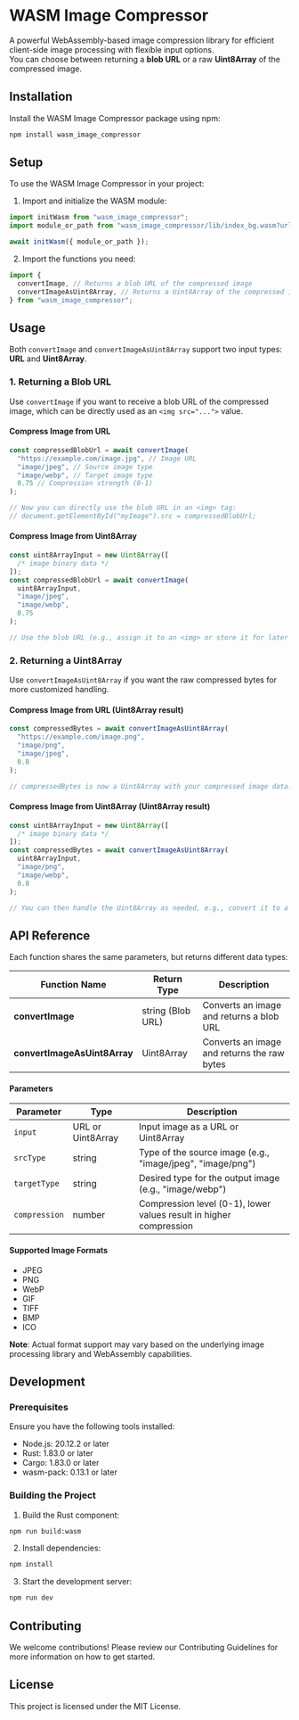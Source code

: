 # WASM Image Compressor

A powerful WebAssembly-based image compression library for efficient client-side image processing with flexible input options.  
You can choose between returning a **blob URL** or a raw **Uint8Array** of the compressed image.

## Installation

Install the WASM Image Compressor package using npm:

```bash
npm install wasm_image_compressor
```

## Setup

To use the WASM Image Compressor in your project:

1. Import and initialize the WASM module:

```javascript
import initWasm from "wasm_image_compressor";
import module_or_path from "wasm_image_compressor/lib/index_bg.wasm?url";

await initWasm({ module_or_path });
```

2. Import the functions you need:

```javascript
import {
  convertImage, // Returns a blob URL of the compressed image
  convertImageAsUint8Array, // Returns a Uint8Array of the compressed image
} from "wasm_image_compressor";
```

## Usage

Both `convertImage` and `convertImageAsUint8Array` support two input types: **URL** and **Uint8Array**.

### 1. Returning a Blob URL

Use `convertImage` if you want to receive a blob URL of the compressed image, which can be directly used as an `<img src="...">` value.

#### Compress Image from URL

```javascript
const compressedBlobUrl = await convertImage(
  "https://example.com/image.jpg", // Image URL
  "image/jpeg", // Source image type
  "image/webp", // Target image type
  0.75 // Compression strength (0-1)
);

// Now you can directly use the blob URL in an <img> tag:
// document.getElementById("myImage").src = compressedBlobUrl;
```

#### Compress Image from Uint8Array

```javascript
const uint8ArrayInput = new Uint8Array([
  /* image binary data */
]);
const compressedBlobUrl = await convertImage(
  uint8ArrayInput,
  "image/jpeg",
  "image/webp",
  0.75
);

// Use the blob URL (e.g., assign it to an <img> or store it for later use).
```

### 2. Returning a Uint8Array

Use `convertImageAsUint8Array` if you want the raw compressed bytes for more customized handling.

#### Compress Image from URL (Uint8Array result)

```javascript
const compressedBytes = await convertImageAsUint8Array(
  "https://example.com/image.png",
  "image/png",
  "image/jpeg",
  0.8
);

// compressedBytes is now a Uint8Array with your compressed image data.
```

#### Compress Image from Uint8Array (Uint8Array result)

```javascript
const uint8ArrayInput = new Uint8Array([
  /* image binary data */
]);
const compressedBytes = await convertImageAsUint8Array(
  uint8ArrayInput,
  "image/png",
  "image/webp",
  0.8
);

// You can then handle the Uint8Array as needed, e.g., convert it to a Blob or store it.
```

## API Reference

Each function shares the same parameters, but returns different data types:

| Function Name                | Return Type       | Description                                 |
| ---------------------------- | ----------------- | ------------------------------------------- |
| **convertImage**             | string (Blob URL) | Converts an image and returns a blob URL    |
| **convertImageAsUint8Array** | Uint8Array        | Converts an image and returns the raw bytes |

#### Parameters

| Parameter     | Type              | Description                                                        |
| ------------- | ----------------- | ------------------------------------------------------------------ |
| `input`       | URL or Uint8Array | Input image as a URL or Uint8Array                                 |
| `srcType`     | string            | Type of the source image (e.g., "image/jpeg", "image/png")         |
| `targetType`  | string            | Desired type for the output image (e.g., "image/webp")             |
| `compression` | number            | Compression level (0-1), lower values result in higher compression |

#### Supported Image Formats

- JPEG
- PNG
- WebP
- GIF
- TIFF
- BMP
- ICO

**Note**: Actual format support may vary based on the underlying image processing library and WebAssembly capabilities.

## Development

### Prerequisites

Ensure you have the following tools installed:

- Node.js: 20.12.2 or later
- Rust: 1.83.0 or later
- Cargo: 1.83.0 or later
- wasm-pack: 0.13.1 or later

### Building the Project

1. Build the Rust component:

```bash
npm run build:wasm
```

2. Install dependencies:

```bash
npm install
```

3. Start the development server:

```bash
npm run dev
```

## Contributing

We welcome contributions! Please review our Contributing Guidelines for more information on how to get started.

## License

This project is licensed under the MIT License.
